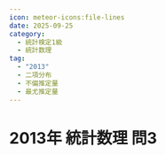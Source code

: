 ```yaml
---
icon: meteor-icons:file-lines
date: 2025-09-25
category:
  - 統計検定1級
  - 統計数理
tag:
  - "2013"
  - 二項分布
  - 不偏推定量
  - 最尤推定量
---
```


# 2013年 統計数理 問3